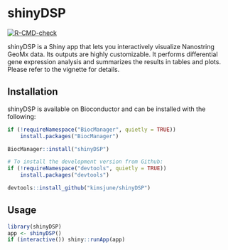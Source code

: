 # shinyDSP

<!-- badges: start -->
[![R-CMD-check](https://github.com/kimsjune/shinyDSP/actions/workflows/R-CMD-check.yaml/badge.svg)](https://github.com/kimsjune/shinyDSP/actions/workflows/R-CMD-check.yaml)
<!-- badges: end --> 

  
shinyDSP is a Shiny app that lets you interactively visualize Nanostring GeoMx
data. Its outputs are highly customizable. It performs differential gene
expression analysis and summarizes the results in tables and plots. 
Please refer to the vignette for details. 

## Installation

shinyDSP is available on Bioconductor and can be installed with the following:

```r
if (!requireNamespace("BiocManager", quietly = TRUE))
    install.packages("BiocManager")

BiocManager::install("shinyDSP")

# To install the development version from Github:
if (!requireNamespace("devtools", quietly = TRUE))
    install.packages("devtools")

devtools::install_github("kimsjune/shinyDSP")
```

## Usage

```r
library(shinyDSP)
app <- shinyDSP()
if (interactive()) shiny::runApp(app)
```
